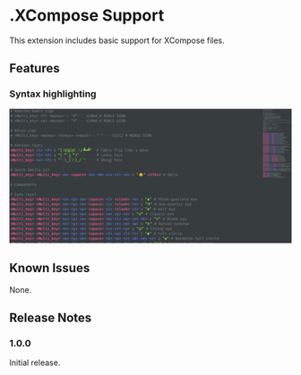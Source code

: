# .XCompose Support

This extension includes basic support for XCompose files.

## Features

### Syntax highlighting

![Syntax highlighting](https://raw.githubusercontent.com/RubenVerg/XComposeVSCode/master/img/syntax.png)

## Known Issues

None.

## Release Notes

### 1.0.0

Initial release.
